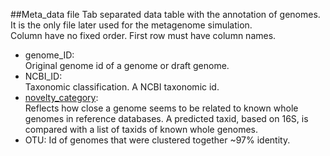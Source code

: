 ##Meta_data file
Tab separated data table with the annotation of genomes. It is the only file later used for the metagenome simulation.  
Column have no fixed order. First row must have column names.
* genome_ID:  
  Original genome id of a genome or draft genome.
* NCBI_ID:  
  Taxonomic classification. A NCBI taxonomic id.
* [novelty_category](https://github.com/CAMI-challenge/MetagenomeSimulationPipeline/wiki/Novelty-Category):  
Reflects how close a genome seems to be related to known whole genomes in reference databases.  A predicted taxid, based on 16S, is compared with a list of taxids of known whole genomes.
* OTU: Id of genomes that were clustered together ~97% identity.
